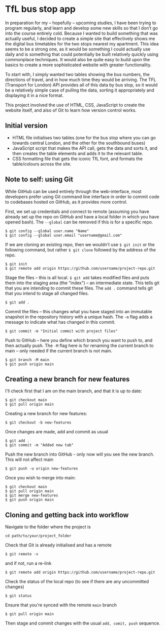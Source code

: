 # TfL bus stop app

In preparation for my – hopefully – upcoming studies, I have been trying to program regularly, and learn and develop some new skills so that I don’t go into the course entirely cold.
Because I wanted to build something that was actually useful, I decided to create a simple site that effectively shows me the digital bus timetables for the two stops nearest my apartment. This idea seems to be a strong one, as it would be something I could actually use daily and is something that could potentially be built relatively quickly using commonplace techniques. It would also be quite easy to build upon the basics to create a more sophisticated website with greater functionality.

To start with, I simply wanted two tables showing the bus numbers, the directions of travel, and in how much time they would be arriving. The TFL (Transport for London) API provides all of this data by bus stop, so it would be a relatively simple case of pulling the data, sorting it appropriately and displaying it in a nice format.

This project involved the use of HTML, CSS, JavaScript to create the website itself, and also of Git to learn how version control works.

## Initial version

- HTML file initialises two tables (one for the bus stop where you can go towards central London, and the other for the southbound buses)
- JavaScript script that makes the API call, gets the data and sorts it, and then creates the table elements and adds it to the relevant table.
- CSS formatting file that gets the iconic TfL font, and formats the table/colours across the site.

## Note to self: using Git

While GitHub can be used entirely through the web-interface, most developers prefer using Git command line interface in order to commit code to codebases hosted on GitHub, as it provides more control.

First, we set up credentials and connect to remote (assuming you have already set up the repo on GitHub and have a local folder in which you have opened bash). The ```--global``` can be removed if this is for a specific repo.

```
$ git config --global user.name "Name"
$ git config --global user.email "username@gmail.com"
```

If we are cloning an existing repo, then we wouldn’t use ```$ git init``` or the following command, but rather ```$ git clone``` followed by the address of the repo. 

```
$ git init
$ git remote add origin https://github.com/username/project-repo.git
```

Stage the files – this is all local. ```$ git add``` takes modified files and puts them into the staging area (the “index”) – an intermediate state. This tells git that you are intending to commit these files. The ```add .``` command tells git that you intend to stage all changed files.
  
```
$ git add .
```

Commit the files – this changes what you have staged into an immutable snapshot in the repository history with a unique hash. The ```-m``` flag adds a message to indicate what has changed in this commit.  

```
$ git commit -m "Initial commit with project files"
```

Push to GitHub – here you define which branch you want to push to, and then actually push. The ```-M``` flag here is for renaming the current branch to main – only needed if the current branch is not main.

```
$ git branch -M main
$ git push origin main
```

## Creating a new branch for new features

I'll check first that I am on the main branch, and that it is up to date:

```
$ git checkout main
$ git pull origin main
```

Creating a new branch for new features:

```
$ git checkout -b new-features
```

Once changes are made, add and commit as usual

```
$ git add .
$ git commit -m "Added new tab"
```

Push the new branch into GitHub - only now will you see the new branch. This will not affect main

```
$ git push -u origin new-features
```

Once you wish to merge into main:

```
$ git checkout main
$ git pull origin main
$ git merge new-features
$ git push origin main
```

## Cloning and getting back into workflow

Navigate to the folder where the project is 

```
cd path/to/your/project_folder
```

Check that Git is already initialised and has a remote

```
$ git remote -v
```

and if not, run a re-link

```
$ git remote add origin https://github.com/username/project-repo.git
```

Check the status of the local repo (to see if there are any uncommitted changes)

```
$ git status
```

Ensure that you're synced with the remote ```main``` branch

```
$ git pull origin main
```

Then stage and commit changes with the usual ```add, comit, push``` sequence.